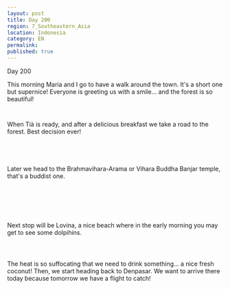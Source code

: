 ```yaml
---
layout: post
title: Day 200
region: 7_Southeastern_Asia
location: Indonesia
category: EN
permalink:
published: true
---
```


Day 200

This morning Maria and I go to have a walk around the town. It's a short one but supernice! Everyone is greeting us with a smile... and the forest is so beautiful!

<p><a
href="https://lh3.googleusercontent.com/UPOMcy706bdrgOH1IQjFoagnLi00edqvWgFzAOuh-W6KoTZdc3QJrRVaBZZgce_f7_mFWdz7KyY69Q6-NY2Kc04v0juxxDgPB1XvpT_6umea0IMehi_AMFHjARNKieu-U_6lNvsRQfSiAIHOWJ3ly39N0q3AKp7hu5V86ImngbWegTIwnmv9fTl7Uj2uthsle9PNQ2lt6Fa1A6PIll5V9BPHpdBXXmF-5T5sbH0eV_Wsf0vvkGD9AcOQqYuQEduCmCTKKQC1O1h8jZaMZrB1NDMz8aebq8LA9zgraDzGk3hAMIheemzbvt9Ypg8w-l4Fnud-Joen_gpbv1e15DuLe3-CcDA83ZOmDpwuJu3ASP4z2aDneqNUoWkFOG5XY8mJZ7OMPewwCEZ-CY0rcrMFpLUSZJQwVxPJtmv_TVQ_d7Soo3ftaQbuNH8c1cKby-fl93K0pvWnRRcwV523v86WkLUoGjT4GBpPrjayvcInGfwdf5DoQ4lh_mTQyLOiSx-37TV6a-wVZ6jL6JH97qd7WiRpU83GPhshxO0_xUovOJnURgbn-Lz5Hf_3RqcSjIxbmu8f4jajNQvKwQcwg9VA8ifDggQ81ZAj0RjA4ibwHLk3FeymRGQb5fzRCM4x1dL2dnHcvalO2koFLKtM1RuT1XF4tRmIXiJmOuiw8jCcbwknZ-9jiA2S6Tke0QLPaazwx9ecA3ngkfUXbALmTic-hK2P=w471-h627-no"><img 
src="https://lh3.googleusercontent.com/UPOMcy706bdrgOH1IQjFoagnLi00edqvWgFzAOuh-W6KoTZdc3QJrRVaBZZgce_f7_mFWdz7KyY69Q6-NY2Kc04v0juxxDgPB1XvpT_6umea0IMehi_AMFHjARNKieu-U_6lNvsRQfSiAIHOWJ3ly39N0q3AKp7hu5V86ImngbWegTIwnmv9fTl7Uj2uthsle9PNQ2lt6Fa1A6PIll5V9BPHpdBXXmF-5T5sbH0eV_Wsf0vvkGD9AcOQqYuQEduCmCTKKQC1O1h8jZaMZrB1NDMz8aebq8LA9zgraDzGk3hAMIheemzbvt9Ypg8w-l4Fnud-Joen_gpbv1e15DuLe3-CcDA83ZOmDpwuJu3ASP4z2aDneqNUoWkFOG5XY8mJZ7OMPewwCEZ-CY0rcrMFpLUSZJQwVxPJtmv_TVQ_d7Soo3ftaQbuNH8c1cKby-fl93K0pvWnRRcwV523v86WkLUoGjT4GBpPrjayvcInGfwdf5DoQ4lh_mTQyLOiSx-37TV6a-wVZ6jL6JH97qd7WiRpU83GPhshxO0_xUovOJnURgbn-Lz5Hf_3RqcSjIxbmu8f4jajNQvKwQcwg9VA8ifDggQ81ZAj0RjA4ibwHLk3FeymRGQb5fzRCM4x1dL2dnHcvalO2koFLKtM1RuT1XF4tRmIXiJmOuiw8jCcbwknZ-9jiA2S6Tke0QLPaazwx9ecA3ngkfUXbALmTic-hK2P=w471-h627-no" class="oversize" alt=""></a></p>

<p><a
href="https://lh3.googleusercontent.com/gxB0SHWMvLNo0qhmU6_ZQhn2cF9K3Uj0BsWM2Xzxg6eKT7e8smggOAZs7PiS7gAxEojd4qZNVck9vxrH1gy8DdoRbS3b5oCWL2gvwq6mvzKfKpej8Eq4nbWfyuEAQJ4SqRFj6MQhOKj9ypldugEhBfberDjvkD_wyo-_TVnfdBsl0O4fVs-VUjnVKZFleu4U_ZhSCo8zcX4HcTgbRcnz3wT0R9gs3-qGgKoOqOhHgSxWfOE4MUSgo2uPgFfiz0Yv77n7OjCxp4p1uSMG2OIhaqhs3xsoNdR1XyyFpj4sUcSt2jgOrvfEUKsOIbMTl7KjNEk-Zt6-MbnvxMtZzRAQjYiOx1tMcLnlfpTz1sBGwBPXQ2nRdcxC8n8YPR1rPKUckTVet9HpNFi7it8O9bBXsYKVq9_HLG608GjgS19KFm-DYwrcKaBm1-PQC5cr0HFrYVMav1JQcBSyUdrq_oCb5KIsYVL0jSbLzHxZAxRaYRKIvP_ytTO-XFJoL7-ZU5xA-uc2Qb25Ii9iWVu7CnVyWEfjC_oDVE05Jj-lCl-G_9iIOAUXEjKB6vriUDZMHevWqASTvsdoNCS489pD8qfLLiAeWxE7SlhY2dmXy96E3ttID5QnrMjbbs9p0tCRPev1BF-exEpPAhKta1lIYmA_mqERZZ_H8HEzYBWY5OTeuMoItx279oZ57MMDNgi9dq6vF5pkpLDQPA5_RATqAfMco1kfLQ=w836-h627-no"><img 
src="https://lh3.googleusercontent.com/gxB0SHWMvLNo0qhmU6_ZQhn2cF9K3Uj0BsWM2Xzxg6eKT7e8smggOAZs7PiS7gAxEojd4qZNVck9vxrH1gy8DdoRbS3b5oCWL2gvwq6mvzKfKpej8Eq4nbWfyuEAQJ4SqRFj6MQhOKj9ypldugEhBfberDjvkD_wyo-_TVnfdBsl0O4fVs-VUjnVKZFleu4U_ZhSCo8zcX4HcTgbRcnz3wT0R9gs3-qGgKoOqOhHgSxWfOE4MUSgo2uPgFfiz0Yv77n7OjCxp4p1uSMG2OIhaqhs3xsoNdR1XyyFpj4sUcSt2jgOrvfEUKsOIbMTl7KjNEk-Zt6-MbnvxMtZzRAQjYiOx1tMcLnlfpTz1sBGwBPXQ2nRdcxC8n8YPR1rPKUckTVet9HpNFi7it8O9bBXsYKVq9_HLG608GjgS19KFm-DYwrcKaBm1-PQC5cr0HFrYVMav1JQcBSyUdrq_oCb5KIsYVL0jSbLzHxZAxRaYRKIvP_ytTO-XFJoL7-ZU5xA-uc2Qb25Ii9iWVu7CnVyWEfjC_oDVE05Jj-lCl-G_9iIOAUXEjKB6vriUDZMHevWqASTvsdoNCS489pD8qfLLiAeWxE7SlhY2dmXy96E3ttID5QnrMjbbs9p0tCRPev1BF-exEpPAhKta1lIYmA_mqERZZ_H8HEzYBWY5OTeuMoItx279oZ57MMDNgi9dq6vF5pkpLDQPA5_RATqAfMco1kfLQ=w836-h627-no" class="oversize" alt=""></a></p>

When Tià is ready, and after a delicious breakfast we take a road to the forest. Best decision ever!

<p><a
href="https://lh3.googleusercontent.com/tSMTPYdDtursJtHu4pQwdnqk-cB_gK8AbZMTBQq4W418JKXJjX2hiogqntT04hFAijv7D_hen0x3TWnwdz-IzV8iY8wSJzGSossWIwUByu5OtQYk9vsOZP6hvCoz7xt5rnOiOqbDAI1u2g8HT6zN13bAJoO1ux_5GxDMtImFvY4jrYkaP4ibhfpx7o1_MKmIsuWw3KU1OPCdYwqpg1Amx1b8QDKbNfA1-itD4c_gC1eEFzOxUe7eY8QdCgA564QFu4__AUoSPhx9cc3KAM5Oo82tiPj-51eB8mCJYIagrWMlph3GVP7JWEkqCf60A9PcXwrthJpKOuhMn6i5V92e7Uxsvpl1im6R0rJ4cpo9I7eJhCgVDyBDkNlLq4whWh4dXnnpAI91Kkg59Yu6bOLfF-1rvvy3qlM4hTGZ2FjKyO_NJImZ-FhqOOTTbnrEYWt0I2CxTEcdGMkF0GJbVNAjF9vf1cUu0Hei1kyjgtzTXPTKD4QgLa1FCDTWXPVJbM-dQq5ba7TKL1aD8mWvYraFi98f01MoOR3JIGRFFDId54cnOoZOlsYva59GCjhg5IqhydIYGmMLkOmfjjX-QLbfPkCYmPHHSYqkjkgW3kDJH1Y33s9aiYO5xnqaPrg0AjWiU-wOKE9uRKCalE0ch4EiuI9jIPE3VwMCz1fKRSaJE_Z_rYc8npzW9TbpyH48ZAkfwNSYK-_0s9-Sk8U_yjn7tFnvBQ=w836-h627-no"><img 
src="https://lh3.googleusercontent.com/tSMTPYdDtursJtHu4pQwdnqk-cB_gK8AbZMTBQq4W418JKXJjX2hiogqntT04hFAijv7D_hen0x3TWnwdz-IzV8iY8wSJzGSossWIwUByu5OtQYk9vsOZP6hvCoz7xt5rnOiOqbDAI1u2g8HT6zN13bAJoO1ux_5GxDMtImFvY4jrYkaP4ibhfpx7o1_MKmIsuWw3KU1OPCdYwqpg1Amx1b8QDKbNfA1-itD4c_gC1eEFzOxUe7eY8QdCgA564QFu4__AUoSPhx9cc3KAM5Oo82tiPj-51eB8mCJYIagrWMlph3GVP7JWEkqCf60A9PcXwrthJpKOuhMn6i5V92e7Uxsvpl1im6R0rJ4cpo9I7eJhCgVDyBDkNlLq4whWh4dXnnpAI91Kkg59Yu6bOLfF-1rvvy3qlM4hTGZ2FjKyO_NJImZ-FhqOOTTbnrEYWt0I2CxTEcdGMkF0GJbVNAjF9vf1cUu0Hei1kyjgtzTXPTKD4QgLa1FCDTWXPVJbM-dQq5ba7TKL1aD8mWvYraFi98f01MoOR3JIGRFFDId54cnOoZOlsYva59GCjhg5IqhydIYGmMLkOmfjjX-QLbfPkCYmPHHSYqkjkgW3kDJH1Y33s9aiYO5xnqaPrg0AjWiU-wOKE9uRKCalE0ch4EiuI9jIPE3VwMCz1fKRSaJE_Z_rYc8npzW9TbpyH48ZAkfwNSYK-_0s9-Sk8U_yjn7tFnvBQ=w836-h627-no" class="oversize" alt=""></a></p>

<p><a
href="https://lh3.googleusercontent.com/OHc4Lc5oE_-xNSUYvr9AsssgCZWHj62w0jLTJirWXba0yVdJ-hiw6m9ehgZIRG59K8R5K7gdoP5VZUrr76QxsTxgbw3uxElEUrZPSzLVXbKLXS1-9zcbKJaQ5cvEujkVm8J4yegythlMX2n-2D0IMYANYJrkbBuXN3q4yYtb-WcpbUT_S_ZznsmuKBnr9gXxd-g48xxZHuJ5Emb4z04oNhsBC69_stvEqWuQZBzTR0cOa7pWL6BlEfmJSpuvGqll_uKCjMW1b_zsqcZWa3i7yp7tR8_pYUeka79hU0iliAg6nWfI-wdkMlOGNOL2n0wUvslCAZhuOWRH2yUXRA3vptChnthcxH64Ozd_RfFrrdGw9rsEhzaDUnIuJBkTYk8I7ioyQO0eD1rIJX0WsnceAoyGcLTqB8w4Fi8dsf9ME-Csvu81WKBB6i_XBmtyVy1qi4J9vUDtAqkbSZB0jIzRcgHw7NGAcqU0uk58TVmQrmrOy2vTPjk-4T38vTmoTnphkae9WxJfdpq1CsYQL5-NmTdop9Bjf7iL1IvwZJKdnZy9nlxPlRpmG5GvCsrbZCeCU3qKiFkD7HI_1DJNWrEneN87GKgytXK1DV5RFeSu9HRqEiF4X4bymGOai4IB_5hX6xb1emGFWnAeKsfa0WbrIEIV6Ia9trZfUHuOvpviytQjmcxAz0Xd4wIK1uel-GkSc7erJRyn0-wR9IM7xZaNbIDdww=w836-h627-no"><img 
src="https://lh3.googleusercontent.com/OHc4Lc5oE_-xNSUYvr9AsssgCZWHj62w0jLTJirWXba0yVdJ-hiw6m9ehgZIRG59K8R5K7gdoP5VZUrr76QxsTxgbw3uxElEUrZPSzLVXbKLXS1-9zcbKJaQ5cvEujkVm8J4yegythlMX2n-2D0IMYANYJrkbBuXN3q4yYtb-WcpbUT_S_ZznsmuKBnr9gXxd-g48xxZHuJ5Emb4z04oNhsBC69_stvEqWuQZBzTR0cOa7pWL6BlEfmJSpuvGqll_uKCjMW1b_zsqcZWa3i7yp7tR8_pYUeka79hU0iliAg6nWfI-wdkMlOGNOL2n0wUvslCAZhuOWRH2yUXRA3vptChnthcxH64Ozd_RfFrrdGw9rsEhzaDUnIuJBkTYk8I7ioyQO0eD1rIJX0WsnceAoyGcLTqB8w4Fi8dsf9ME-Csvu81WKBB6i_XBmtyVy1qi4J9vUDtAqkbSZB0jIzRcgHw7NGAcqU0uk58TVmQrmrOy2vTPjk-4T38vTmoTnphkae9WxJfdpq1CsYQL5-NmTdop9Bjf7iL1IvwZJKdnZy9nlxPlRpmG5GvCsrbZCeCU3qKiFkD7HI_1DJNWrEneN87GKgytXK1DV5RFeSu9HRqEiF4X4bymGOai4IB_5hX6xb1emGFWnAeKsfa0WbrIEIV6Ia9trZfUHuOvpviytQjmcxAz0Xd4wIK1uel-GkSc7erJRyn0-wR9IM7xZaNbIDdww=w836-h627-no" class="oversize" alt=""></a></p>

<p><a
href="https://lh3.googleusercontent.com/GEw9ia_k1wysASmKlOi6rx5d0B94M_PZxSA7CKEJJ4J0r9giOxHM6uJvWPJyXpNodiXf6gfIbfAQwgOQmXsP8vqfZ9vrV-6SUeYvMmH4M2C-SF-riWaevl5uh1PlaGZZLcjhcrw5jxYEaIcZwCyyWkkQtl7Pi2EMf6CctN0upmBKiqLyfVezn6dHZhq2tgxYwt-AmKug7XeW5iJ-qQPh_j02bNn0Kz0b9MM7kXgpBznzAFmAkak_Am6fg2w8T549OqQS9GBbcSWZmhAPdynkP4XelMvTefgB-7HOtwn4AYlooebZ8juveD_aXOjTQYZvaW78hVtWM95g4IcSVBa_LeG6fQSXYCuCgCjuKtkgwAbwjojpEe7CzZ9xFx8LncAM1lBXcg5IN_TXVfNRpPaaFh26jOEHfE5WN5_orDFNqd6z8l22jX6BpkC3HuB9rnWub4l8kkT4YANXCliyGZIF0td4ATx6Z-d76e-FuSb30EmmSsX9oI5pqhTWZghf6zbDJSrD_JRePJXM3gNY6TzcGnNw8TRoaNSyqe4_zOhHocaZIZ1fpsNB5mls62S54Rm1eSnMNMJ0rYJZOMTMlkcbCIcmXrbEjmSXQPqG87YJ65v6rXUaY8Qbj18ogWN6_RrWi0Aa23Tm3sBtql-5WPyU6f2ouxLZVRIWDn9UilpXjO4hFMxT9MrHyHTwFm5TMkRKf9W3U4fqAoY8DwWHxVyH4D745A=w836-h627-no"><img 
src="https://lh3.googleusercontent.com/GEw9ia_k1wysASmKlOi6rx5d0B94M_PZxSA7CKEJJ4J0r9giOxHM6uJvWPJyXpNodiXf6gfIbfAQwgOQmXsP8vqfZ9vrV-6SUeYvMmH4M2C-SF-riWaevl5uh1PlaGZZLcjhcrw5jxYEaIcZwCyyWkkQtl7Pi2EMf6CctN0upmBKiqLyfVezn6dHZhq2tgxYwt-AmKug7XeW5iJ-qQPh_j02bNn0Kz0b9MM7kXgpBznzAFmAkak_Am6fg2w8T549OqQS9GBbcSWZmhAPdynkP4XelMvTefgB-7HOtwn4AYlooebZ8juveD_aXOjTQYZvaW78hVtWM95g4IcSVBa_LeG6fQSXYCuCgCjuKtkgwAbwjojpEe7CzZ9xFx8LncAM1lBXcg5IN_TXVfNRpPaaFh26jOEHfE5WN5_orDFNqd6z8l22jX6BpkC3HuB9rnWub4l8kkT4YANXCliyGZIF0td4ATx6Z-d76e-FuSb30EmmSsX9oI5pqhTWZghf6zbDJSrD_JRePJXM3gNY6TzcGnNw8TRoaNSyqe4_zOhHocaZIZ1fpsNB5mls62S54Rm1eSnMNMJ0rYJZOMTMlkcbCIcmXrbEjmSXQPqG87YJ65v6rXUaY8Qbj18ogWN6_RrWi0Aa23Tm3sBtql-5WPyU6f2ouxLZVRIWDn9UilpXjO4hFMxT9MrHyHTwFm5TMkRKf9W3U4fqAoY8DwWHxVyH4D745A=w836-h627-no" class="oversize" alt=""></a></p>

<p><a
href="https://lh3.googleusercontent.com/82-88Dw14WnTrl_UfK4A6DWLZNBBIc5yebes_UiQ49_knsNREO4YJMCHdMswRfVgx9d3WEsepj9d1ynEFI2ydNTOQgYfWdKm93JzgNH8W2iVRJ561Ybo7GPp61h5aZ3tRsQyfgicVsuEIDdI4aiL5EzrLct4roKGshTJ9ji9Gc3PqglqztnS4R0GBKWuxSBgEf_8UtT_nvORnrTEZgHs8hNXLR1jXikfCrzT-2Rh7JRiqOYVGhfSdh2lfBmDHCt1tYqh6JLNf1ukQJyX5y1EGfwoT3iwO8oazPGzTzgqXjeeXM6NAQeORRjknRH4gkLmHPBH5M8yp3ELM8bw8CZFS-UPGSxokq_R79pl5SyBcBkiIoS-3W8SV_zbzBbAEcxu5PsuSbmQDySKKPjk5ECHvK5Y6FIHN3pY7dIVkmo-AUa11oD9XvuDNXEhxXthtDigK0N-Jhd7ONZVDDVa_tgmLRAylcikrbzfmfZrJktfj3i7G3mdd8JEd7Yv14H8t8Vb_F7OE7rt99ciOhmd7uIzKMMVpNsPES2jyPbGoy1G9-8IiJ1LtCJ_lIYFpRHoZeWFww-bgoBPmNFaHc0eKdPsbMnh9CjF7xnzvxVKvok9xPJySPaSvfTsdMrvbC6s-OfLWs8Z3sMeqy1FVeNSZnaIqJBcyFijEiyKB9mNdaQ34pwtqQC9Eo5rbOyd1vPwxB9avwnJSG0nGcR51vj9-3QXWNUC6w=w836-h627-no"><img 
src="https://lh3.googleusercontent.com/82-88Dw14WnTrl_UfK4A6DWLZNBBIc5yebes_UiQ49_knsNREO4YJMCHdMswRfVgx9d3WEsepj9d1ynEFI2ydNTOQgYfWdKm93JzgNH8W2iVRJ561Ybo7GPp61h5aZ3tRsQyfgicVsuEIDdI4aiL5EzrLct4roKGshTJ9ji9Gc3PqglqztnS4R0GBKWuxSBgEf_8UtT_nvORnrTEZgHs8hNXLR1jXikfCrzT-2Rh7JRiqOYVGhfSdh2lfBmDHCt1tYqh6JLNf1ukQJyX5y1EGfwoT3iwO8oazPGzTzgqXjeeXM6NAQeORRjknRH4gkLmHPBH5M8yp3ELM8bw8CZFS-UPGSxokq_R79pl5SyBcBkiIoS-3W8SV_zbzBbAEcxu5PsuSbmQDySKKPjk5ECHvK5Y6FIHN3pY7dIVkmo-AUa11oD9XvuDNXEhxXthtDigK0N-Jhd7ONZVDDVa_tgmLRAylcikrbzfmfZrJktfj3i7G3mdd8JEd7Yv14H8t8Vb_F7OE7rt99ciOhmd7uIzKMMVpNsPES2jyPbGoy1G9-8IiJ1LtCJ_lIYFpRHoZeWFww-bgoBPmNFaHc0eKdPsbMnh9CjF7xnzvxVKvok9xPJySPaSvfTsdMrvbC6s-OfLWs8Z3sMeqy1FVeNSZnaIqJBcyFijEiyKB9mNdaQ34pwtqQC9Eo5rbOyd1vPwxB9avwnJSG0nGcR51vj9-3QXWNUC6w=w836-h627-no" class="oversize" alt=""></a></p>

Later we head to the Brahmavihara-Arama or Vihara Buddha Banjar temple, that's a buddist one. 

<p><a
href="https://lh3.googleusercontent.com/ND3x-Qd1HcmeRXm35reGW5g25ODxi9hfil4I4nlsmfFSP40TbIDwZF2nFbYglYpLu4p4MjFYXKDfk9PbqTvOrzzLt6-j44gqrO2MH1Ytz8s--XZiX5145VDKWZJUTmLWRMcSUZGLR4pIVG4fVDZ3U_gvxsjb5Hmwl3biNQAqnIxemUwg8acJCUfvB28g6LLjx7CljtHSppnYBNJ3NYUW1q-YIzOtWpWE_Sl75s1utn3HulpbfaKBcONJu_AR0q0XmS1Y-qD9QRh_wcXm0PPyiP8eLTUTECtetfSgyUHiYTrdBnUp33K5khLWrRZdN05WMQrFuJqGReIS36MBz7lXW2uXufjML8hq3z5Bu51mvqwAawMdmsjZQ-ei7_Rn_X0G5oL2bC0SWcWEKP172I-HQQ9djs6aOXo6UEPAG9CxqtVmfwH-LU5AMPBS9n5adjCKRooeDZAuVzdikRgriD7zHoo7Ofvo_Pk1rdcR3Ak8coRDiehYbocyYdB96ME8W1-SuxDuGO7qqjoGLYYljlAFgPKe-9CRGMwg-9YN4-KgkAO1ZrGubWOfQaoMxYtqup9N_vxDtPu6GxDz5kU2Y4M8B7YlMDF2SaiSOaT5QUbF8tod6VuOmxs2Cb35HRYNWLC-tdsZrltdq45z1t_0PEG-g2bc8LAzaFeS0e6nO2Vm8vK0plFaGzk5SBz6nVaeuR4fauT450hTKNEbmfEy4Xy-HQSiiA=w471-h627-no"><img 
src="https://lh3.googleusercontent.com/ND3x-Qd1HcmeRXm35reGW5g25ODxi9hfil4I4nlsmfFSP40TbIDwZF2nFbYglYpLu4p4MjFYXKDfk9PbqTvOrzzLt6-j44gqrO2MH1Ytz8s--XZiX5145VDKWZJUTmLWRMcSUZGLR4pIVG4fVDZ3U_gvxsjb5Hmwl3biNQAqnIxemUwg8acJCUfvB28g6LLjx7CljtHSppnYBNJ3NYUW1q-YIzOtWpWE_Sl75s1utn3HulpbfaKBcONJu_AR0q0XmS1Y-qD9QRh_wcXm0PPyiP8eLTUTECtetfSgyUHiYTrdBnUp33K5khLWrRZdN05WMQrFuJqGReIS36MBz7lXW2uXufjML8hq3z5Bu51mvqwAawMdmsjZQ-ei7_Rn_X0G5oL2bC0SWcWEKP172I-HQQ9djs6aOXo6UEPAG9CxqtVmfwH-LU5AMPBS9n5adjCKRooeDZAuVzdikRgriD7zHoo7Ofvo_Pk1rdcR3Ak8coRDiehYbocyYdB96ME8W1-SuxDuGO7qqjoGLYYljlAFgPKe-9CRGMwg-9YN4-KgkAO1ZrGubWOfQaoMxYtqup9N_vxDtPu6GxDz5kU2Y4M8B7YlMDF2SaiSOaT5QUbF8tod6VuOmxs2Cb35HRYNWLC-tdsZrltdq45z1t_0PEG-g2bc8LAzaFeS0e6nO2Vm8vK0plFaGzk5SBz6nVaeuR4fauT450hTKNEbmfEy4Xy-HQSiiA=w471-h627-no" class="oversize" alt=""></a></p>

<p><a
href="https://lh3.googleusercontent.com/9_NlcczR515BSz_r-0Lnmo7YaasF0CQinv2McmmeLaoKXUlFwWDD9TVFPIMfb9OwFDw3zR50rMSpJ9oTt7XqklySsgTzFJHrkRFaF3QHAKMx2nhawufBUAmVHFQ9nUUHVoijPeQzhqvyO7aGWvqxQGlgYpuCYVKKPmt-wE6skShCjzssNiIsXeUXy7A-xMUuNYpRifU_SvvGbekXUcczAzmwfzjGBx1CzxVr4_tagYJnRv6JAo9CL69eVX2qoLV0PsJwtoTaBEoCyJXsttwQljtFyPfVvqon3EW9ETzyflkrsT-570Eh_a2982xQh0tc-h-DTixAgvE7Jj4aT5czxIjVi2nzDm8jiIt47RqheXI5wZXhD2--dmyolVrJDoU3-Td5Ju1OCnli3fyh8QWaj7C6uCV4or1V5fbRsLc_nlwFtyTzW5mWOg7jUFNH9p6njPA6Oh50FnrMsDaf7QbiIO9YTBc1N-JGcZG3RLd7Tp543C6BzUynpuas67lJetAfr8YWhJu1rQ2Zn7MgYXu261_AItfrbAgk0kNf0LiFLW5RFqdPv7K4YT2gZP8u1mjFXdnOITfTJ61K77GgTs5p9n6l-UAUK9KIokLaVV1qkwGh0e4EcEcwTDxX69KGa6CsF-Rdrg7t0zX0n5fphJr2G-pGIvq0PMdRGQWsfXU7NtSwvHx4pG6dJBdgNSpWU7MnBDZlea-I0wlGMTjGqgm3D2VRLQ=w836-h627-no"><img 
src="https://lh3.googleusercontent.com/9_NlcczR515BSz_r-0Lnmo7YaasF0CQinv2McmmeLaoKXUlFwWDD9TVFPIMfb9OwFDw3zR50rMSpJ9oTt7XqklySsgTzFJHrkRFaF3QHAKMx2nhawufBUAmVHFQ9nUUHVoijPeQzhqvyO7aGWvqxQGlgYpuCYVKKPmt-wE6skShCjzssNiIsXeUXy7A-xMUuNYpRifU_SvvGbekXUcczAzmwfzjGBx1CzxVr4_tagYJnRv6JAo9CL69eVX2qoLV0PsJwtoTaBEoCyJXsttwQljtFyPfVvqon3EW9ETzyflkrsT-570Eh_a2982xQh0tc-h-DTixAgvE7Jj4aT5czxIjVi2nzDm8jiIt47RqheXI5wZXhD2--dmyolVrJDoU3-Td5Ju1OCnli3fyh8QWaj7C6uCV4or1V5fbRsLc_nlwFtyTzW5mWOg7jUFNH9p6njPA6Oh50FnrMsDaf7QbiIO9YTBc1N-JGcZG3RLd7Tp543C6BzUynpuas67lJetAfr8YWhJu1rQ2Zn7MgYXu261_AItfrbAgk0kNf0LiFLW5RFqdPv7K4YT2gZP8u1mjFXdnOITfTJ61K77GgTs5p9n6l-UAUK9KIokLaVV1qkwGh0e4EcEcwTDxX69KGa6CsF-Rdrg7t0zX0n5fphJr2G-pGIvq0PMdRGQWsfXU7NtSwvHx4pG6dJBdgNSpWU7MnBDZlea-I0wlGMTjGqgm3D2VRLQ=w836-h627-no" class="oversize" alt=""></a></p>

<p><a
href="https://lh3.googleusercontent.com/9-dXjQ3Xdn2GauXF5d4A3_lz9AxA-wUNoz-tcquyAx6qAQ-RLqWfpf8rDhPHWpoOXF1l2fIWbCixBNFxouCEEfHTIX5uBr6fmrMH3w9ZxCP3k7WeVi3y-pQi5Rwcc9Ne9xynqdnkkVTQ2GUeLpVUfyaXcMzNkpmp98WLSGKSca3YyGuwzR4W6eUiLw5OUev7YJXEtdiNMLKok6iW9z-L7V03KDt9u_Sg8iwC9nlPyjuyP59fGLTchzz4OpeiUTxsfXj2gN3FFUW7lHMQnZTmbengBTFZCRmr3t0aF_ChYIm0W_kDp4IS2eXB9yzfNRw4p1_PtdyxaVtP4ocHzrv2Wcc27c8cuXs000hwRyVjgtuxeobS0oLXf3WB9hpizkxtd59X_KXbz83o8lH2pgjp1DLwYcPp5H_PqYcJVejh5As4dIZ7ON7fH9OkvJNMN_IvQIDNGK-xzwtWzadxY_lvCaIMCmaA0ij8tVtAE7nymtr2_AiLzIgdFl9tEmL1nqf6bA8GlTBaQsQyMA6DlAqON0htKpZWWxErR1bzwOoer_MsSxfxLpDG4XfyxXaXJoUbfrormmqccuuDDVlqCAeZTKY-EZLnmCkq6b6z8HhaRDz6gJ_NkuLVuKzO9OezZ1wQIxhb-jUutIOBOr1jSYYCzgj7cj_Mazp9r2LP3K8lvLUdVkMRUX9AWg4x0IQZoRCDSVDzTw0Bncv12aDJkFJQ8pnwWA=w669-h502-no"><img 
src="https://lh3.googleusercontent.com/9-dXjQ3Xdn2GauXF5d4A3_lz9AxA-wUNoz-tcquyAx6qAQ-RLqWfpf8rDhPHWpoOXF1l2fIWbCixBNFxouCEEfHTIX5uBr6fmrMH3w9ZxCP3k7WeVi3y-pQi5Rwcc9Ne9xynqdnkkVTQ2GUeLpVUfyaXcMzNkpmp98WLSGKSca3YyGuwzR4W6eUiLw5OUev7YJXEtdiNMLKok6iW9z-L7V03KDt9u_Sg8iwC9nlPyjuyP59fGLTchzz4OpeiUTxsfXj2gN3FFUW7lHMQnZTmbengBTFZCRmr3t0aF_ChYIm0W_kDp4IS2eXB9yzfNRw4p1_PtdyxaVtP4ocHzrv2Wcc27c8cuXs000hwRyVjgtuxeobS0oLXf3WB9hpizkxtd59X_KXbz83o8lH2pgjp1DLwYcPp5H_PqYcJVejh5As4dIZ7ON7fH9OkvJNMN_IvQIDNGK-xzwtWzadxY_lvCaIMCmaA0ij8tVtAE7nymtr2_AiLzIgdFl9tEmL1nqf6bA8GlTBaQsQyMA6DlAqON0htKpZWWxErR1bzwOoer_MsSxfxLpDG4XfyxXaXJoUbfrormmqccuuDDVlqCAeZTKY-EZLnmCkq6b6z8HhaRDz6gJ_NkuLVuKzO9OezZ1wQIxhb-jUutIOBOr1jSYYCzgj7cj_Mazp9r2LP3K8lvLUdVkMRUX9AWg4x0IQZoRCDSVDzTw0Bncv12aDJkFJQ8pnwWA=w669-h502-no" class="oversize" alt=""></a></p>

<p><a
href="https://lh3.googleusercontent.com/4GdaAmLOuAOMXod6CJHF8MpbMvb7kWHd5DqlJpZJB1GoimjLzTzK44KSrg2zl_aKuNS1HmH7iJZaczIYnRQdFmtMJO4Ygxrf4ByvInRhXqSbsNHvy6j0W_386d-jBwH6Tq4oXxK6_-9kOspfCXDP4liTpKmwNJAzJWGhp1SRGT6gzMbx1giHFRlbSjr4lrext9_RyU5YWEnTLtR5CzJrRqeNS-fZ0FAN9Lis1_cKoqarYxd-yjBQ0JdQzY6qPU7sx26jJZmnjk4pj3ExjMXHAkiAflvqK6E9Pjyhx9FcDAFni6VWLCqRF5aI27LexrRMbPpf4bK2tFbFn39tW8m505AHWCHEr5Yh8-G_KDhdrjgnpAPyzEDzowgITepfC93Sl3suzhf8YfWReytnWZL46ieWsOBip7YGoF_U2l2_DwPa7pbF7Z8hsB8O3Z8yQPvHZtVzAsUQSYl-50-JqFspVzK-qgytdH0vJmvXScsDJzMOl4NAam66DyHgRktOW89f6R-pTodTDkMqhRdiVBbCkBfLXILdgKV2cr8i6nl4gtPLrudnlIgp7p-1A0iRLGkME4aj8Q82ujxIFS0jOlgBpRLezTm_CGMHV6H6Ecph7WIKoCxyJBOwROJhvHALt4WPRhRBPTrmdFjuBkz5yF05FmImWjUSe9lIpaxwEuByA6wM6atK0HNjRF_3qZnEiufz0C2C0rjPPfhmMiE0_LeKOo5gxA=w836-h627-no"><img 
src="https://lh3.googleusercontent.com/4GdaAmLOuAOMXod6CJHF8MpbMvb7kWHd5DqlJpZJB1GoimjLzTzK44KSrg2zl_aKuNS1HmH7iJZaczIYnRQdFmtMJO4Ygxrf4ByvInRhXqSbsNHvy6j0W_386d-jBwH6Tq4oXxK6_-9kOspfCXDP4liTpKmwNJAzJWGhp1SRGT6gzMbx1giHFRlbSjr4lrext9_RyU5YWEnTLtR5CzJrRqeNS-fZ0FAN9Lis1_cKoqarYxd-yjBQ0JdQzY6qPU7sx26jJZmnjk4pj3ExjMXHAkiAflvqK6E9Pjyhx9FcDAFni6VWLCqRF5aI27LexrRMbPpf4bK2tFbFn39tW8m505AHWCHEr5Yh8-G_KDhdrjgnpAPyzEDzowgITepfC93Sl3suzhf8YfWReytnWZL46ieWsOBip7YGoF_U2l2_DwPa7pbF7Z8hsB8O3Z8yQPvHZtVzAsUQSYl-50-JqFspVzK-qgytdH0vJmvXScsDJzMOl4NAam66DyHgRktOW89f6R-pTodTDkMqhRdiVBbCkBfLXILdgKV2cr8i6nl4gtPLrudnlIgp7p-1A0iRLGkME4aj8Q82ujxIFS0jOlgBpRLezTm_CGMHV6H6Ecph7WIKoCxyJBOwROJhvHALt4WPRhRBPTrmdFjuBkz5yF05FmImWjUSe9lIpaxwEuByA6wM6atK0HNjRF_3qZnEiufz0C2C0rjPPfhmMiE0_LeKOo5gxA=w836-h627-no" class="oversize" alt=""></a></p>

<p><a
href="https://lh3.googleusercontent.com/cVd-tGk8llJI2nyzWmxa46hocyl27i3U9HEc53vJfCEZlynUGc99TcCdFXSxlYSTwu2z-DYELOFk6d3jS9tYLaGBOxuWDt0OCVz8_BVcajBatXbaa3xWXdZ6fs90hWDmbgdOtIGgt1KdcSeckFN7oMXV6DMQBSIdKDcQqr5daWGuJyCQoYAvMeRTvU1jldj6OWM3TCu1O_JHIgObWZdovpo7oVnGdF4zSjVZA5kSN3zKcmKqtaElC4Q5OfLXhDY7W_jaAoj_-SaVNJ8qWB5YWmkwQ7InkUgNTisJPnoxaQHgbJML2l2NdPU2UpRRlNANn_zi8X6hAUCB_EOKimTIL0ibTiylu9GPkkwc35TrAa_YwH4yBISbIxd0QcMWg4cgK-KZZSq-gB4pqnP3esORG0qG3tMkaU6ir2OU-vStAoUZOIKEKgxG12gXkGScu2e9dpMZs0RarArmkhRFNnKdl_6louly8_jVhshc0f8OdHzBiecrFQdHye20KqpJb-Q1qmlDepR8jRDDioku4tzM6ktod7fXB8mN8R5uRtnEjTL4eEHuyPFmRAHvHSJU09YNWRJozCeaOJTe3f9nNtczqkOtjCQ7T9owoWY7nvNhZbhBBoN5Gh7CAmh3WY9WtOpjKLscy1VsmpgqhRD_uYLlXLLPD9jMD086TvPKnaamWNuk505GRr6jyUWHueGyU5EfW1zzoqjO8qsvKqaBPJ9AcqCFjQ=w669-h502-no"><img 
src="https://lh3.googleusercontent.com/cVd-tGk8llJI2nyzWmxa46hocyl27i3U9HEc53vJfCEZlynUGc99TcCdFXSxlYSTwu2z-DYELOFk6d3jS9tYLaGBOxuWDt0OCVz8_BVcajBatXbaa3xWXdZ6fs90hWDmbgdOtIGgt1KdcSeckFN7oMXV6DMQBSIdKDcQqr5daWGuJyCQoYAvMeRTvU1jldj6OWM3TCu1O_JHIgObWZdovpo7oVnGdF4zSjVZA5kSN3zKcmKqtaElC4Q5OfLXhDY7W_jaAoj_-SaVNJ8qWB5YWmkwQ7InkUgNTisJPnoxaQHgbJML2l2NdPU2UpRRlNANn_zi8X6hAUCB_EOKimTIL0ibTiylu9GPkkwc35TrAa_YwH4yBISbIxd0QcMWg4cgK-KZZSq-gB4pqnP3esORG0qG3tMkaU6ir2OU-vStAoUZOIKEKgxG12gXkGScu2e9dpMZs0RarArmkhRFNnKdl_6louly8_jVhshc0f8OdHzBiecrFQdHye20KqpJb-Q1qmlDepR8jRDDioku4tzM6ktod7fXB8mN8R5uRtnEjTL4eEHuyPFmRAHvHSJU09YNWRJozCeaOJTe3f9nNtczqkOtjCQ7T9owoWY7nvNhZbhBBoN5Gh7CAmh3WY9WtOpjKLscy1VsmpgqhRD_uYLlXLLPD9jMD086TvPKnaamWNuk505GRr6jyUWHueGyU5EfW1zzoqjO8qsvKqaBPJ9AcqCFjQ=w669-h502-no" class="oversize" alt=""></a></p>

<p><a
href="https://lh3.googleusercontent.com/SPqa1GsfsmQStrFkWSOjSO0Ez3X3UgUqFYZEUGE_VKJxQzp4lJPmX2dew1cFrYWq320i_4AdsucMdzjdP4U7nvbCKW8wstCeBSA_qsAkn8OEvFOpHTLDz6fspjBY9rMlccYp2PLVEj9PjyWtL29xM9dZ0vc_H6Xzt66DA_-8q5Iw1osYbtU3cKLAKNeoWoxn5xHMOaxUH2HLTzoK5WTNViOYN5FvvvpcOALoGoCi4HomH-pvVj6qJnwB6SrSiA0LbraxhPQV5BjEmEmeAQLvb5GEPd3hAqdunHkudvkhMRi2ensTx6s1NWNe1kUXQ_82InSl6pixRMYZUK0a9XyT34jm0kuv7oXf44a392LFCBe9dCUMtamhG0anxmCUBVOnGksYXCcOO_bj5lM8gHpbOQusY_LJYDYGsSdNMXN2AXUoBtpdmoiVhezuhkZKP3MQzZrG5BXV0WoMnz3SOuCEus_ijNIy6_GwsW9HX1-zjOMOgjr27XIfDI7dYt_Rm71X830ZdHgBNtNq7o9ic6E_cdOeq7b8kGtiCYWvtFYeI2tZv-5bmoizAkj4m2vTZmsLXGQ8951c8al5_WaZYtjdvr9BbFfLZmtUwkaZvNRtovKQDX3RMb_rKzP76xf6sUR6hwg0xp3UQPxgYNkhQVBEU69IaB3E0KB8eJe5HYQ8GcZy_GoPvf8uGgxzf3kUe6AMHNriTvEFkI69TU24Ao8ufL8Y1A=w471-h627-no"><img 
src="https://lh3.googleusercontent.com/SPqa1GsfsmQStrFkWSOjSO0Ez3X3UgUqFYZEUGE_VKJxQzp4lJPmX2dew1cFrYWq320i_4AdsucMdzjdP4U7nvbCKW8wstCeBSA_qsAkn8OEvFOpHTLDz6fspjBY9rMlccYp2PLVEj9PjyWtL29xM9dZ0vc_H6Xzt66DA_-8q5Iw1osYbtU3cKLAKNeoWoxn5xHMOaxUH2HLTzoK5WTNViOYN5FvvvpcOALoGoCi4HomH-pvVj6qJnwB6SrSiA0LbraxhPQV5BjEmEmeAQLvb5GEPd3hAqdunHkudvkhMRi2ensTx6s1NWNe1kUXQ_82InSl6pixRMYZUK0a9XyT34jm0kuv7oXf44a392LFCBe9dCUMtamhG0anxmCUBVOnGksYXCcOO_bj5lM8gHpbOQusY_LJYDYGsSdNMXN2AXUoBtpdmoiVhezuhkZKP3MQzZrG5BXV0WoMnz3SOuCEus_ijNIy6_GwsW9HX1-zjOMOgjr27XIfDI7dYt_Rm71X830ZdHgBNtNq7o9ic6E_cdOeq7b8kGtiCYWvtFYeI2tZv-5bmoizAkj4m2vTZmsLXGQ8951c8al5_WaZYtjdvr9BbFfLZmtUwkaZvNRtovKQDX3RMb_rKzP76xf6sUR6hwg0xp3UQPxgYNkhQVBEU69IaB3E0KB8eJe5HYQ8GcZy_GoPvf8uGgxzf3kUe6AMHNriTvEFkI69TU24Ao8ufL8Y1A=w471-h627-no" class="oversize" alt=""></a></p>

Next stop will be Lovina, a nice beach where in the early morning you may get to see some dolpihins.

<p><a
href="https://lh3.googleusercontent.com/3SL0CO8iaS9IILXcA4pZcRtpyOlyuAZ-rDshaV9mwIfSo07tEaXJs2izqP9WJRbEnnF1maJE9mw5WXXGkBuCH7ubLVWzjmitW1PQWFpzfAYvwuJY-pO3aRBIW1f-U9sC2pekHIoqFWXxLP-4MCSj5dW4VLrbSGafoxEmyagWidx2MXYP5J9tDZD3CTii8ZKk_yvFput6Vyw2yxyZ4CZF778wkgGc1thyzUMDqCKu_h4LWULf1S5uUJvWZTrrhlAllQZyTbm66beykoUt6w7UVokffkbxDP4b29cxIXARncMpe75enXoZlzR-5b_qdvuto0ClufcgtjG3P6jHyu6u2SOARjoXHCkCn3BS93Am9wdVMPch_tjqd9RO6jbJAUv93w2YzP5W4dIgtqwApz9uGcZT-sH6RQusCgtepRagFb1zQ_WP3ZshnoHTZgE4B7OZR9gCxdmsrCm41UlJBdGZ8JVYt0bU5E2bUpvRfysBgr_s5EFY6oVYLCF5AT2PatT2p8LbtXtJ0EyGQR3flW6t5zWJIFmMD9SwbWxtEzlsTjBP2WY4GSx9x8XDl9nBv2EwKYUFG7rarIHVwO5bd_NWyj-30149lCCP4cGtJM-bEFob9vAhOycOXZKbjh7z8xU4AaFu_4IFnpN4O5mJkJKSj7ImFKCKjuKZHAIlMPmQrkSXsenegKEO8MPf8uHVcTafk84DQI3M_u8HdKpoQDl3lcnDgw=w836-h627-no"><img 
src="https://lh3.googleusercontent.com/3SL0CO8iaS9IILXcA4pZcRtpyOlyuAZ-rDshaV9mwIfSo07tEaXJs2izqP9WJRbEnnF1maJE9mw5WXXGkBuCH7ubLVWzjmitW1PQWFpzfAYvwuJY-pO3aRBIW1f-U9sC2pekHIoqFWXxLP-4MCSj5dW4VLrbSGafoxEmyagWidx2MXYP5J9tDZD3CTii8ZKk_yvFput6Vyw2yxyZ4CZF778wkgGc1thyzUMDqCKu_h4LWULf1S5uUJvWZTrrhlAllQZyTbm66beykoUt6w7UVokffkbxDP4b29cxIXARncMpe75enXoZlzR-5b_qdvuto0ClufcgtjG3P6jHyu6u2SOARjoXHCkCn3BS93Am9wdVMPch_tjqd9RO6jbJAUv93w2YzP5W4dIgtqwApz9uGcZT-sH6RQusCgtepRagFb1zQ_WP3ZshnoHTZgE4B7OZR9gCxdmsrCm41UlJBdGZ8JVYt0bU5E2bUpvRfysBgr_s5EFY6oVYLCF5AT2PatT2p8LbtXtJ0EyGQR3flW6t5zWJIFmMD9SwbWxtEzlsTjBP2WY4GSx9x8XDl9nBv2EwKYUFG7rarIHVwO5bd_NWyj-30149lCCP4cGtJM-bEFob9vAhOycOXZKbjh7z8xU4AaFu_4IFnpN4O5mJkJKSj7ImFKCKjuKZHAIlMPmQrkSXsenegKEO8MPf8uHVcTafk84DQI3M_u8HdKpoQDl3lcnDgw=w836-h627-no" class="oversize" alt=""></a></p>

<p><a
href="https://lh3.googleusercontent.com/yyf8oZ01S0Cs4Vqg-D4Htb7wyDAmrqQya9F7J3c9hvGVYfSi-hgJwUTr3uhnM9ybc0w8CPzfn_J0aDAKJAiTTtl0eDzrdZdwxrfcafYQD2oHTx5601ZrzzGVYY_d3uT_GlEYOGCd5s4P-ngePUcAxy9vCgG5fxFfmRnitOpJbJyLtTv-caB-bprAtyzzUPy2b3vdl0FMWjGrTHUVgOKrmtyGF4luxlvn3l_ebj-Omb4x-144qRrY4q8XVU0v5Doe0mBBTY4mGvglPQfuLcOhM24ErpedlUwkKT2epPJJNnbRaumohrZ9YP6L-K93t3nMFvYx-iTFq2FhHaN9jWPuUJ5Pj-96nrxG3bDzQbcsDL34SnsLwB76ZaQhMXX823PKk4LZ5vDJIZfCuOODBDLbOgSAVVDoVMLKEfbX7WDnsJBnbduJ_iD2r00iXpGNqRSsvkqxlDOLtk6IQTv1rlq73_jhTgMe0q1Q3_W34Spi_KJyvqKqLHQ_tI-3gN7R5rV5-2jkahCTFIEkYrGkIKMTasUKraoVsKOqYE-5D0nq15rTwRkKcT3BLhwSaw-VkoWTiuCcCeP_j49Buuj35gHDEVkRI1GIYegvgGLeuu29DcNsCOkeH7aH6pWOf0MOeQiiYSLyOFnuXT-8LrA1hl0ByPEMyPBMWtcgYvUdMC7lYMVeFAyZtaOMgx94XPB0rnJipcwYNzPjMSEfnGTq5Ne-5gZ0-g=w837-h627-no"><img 
src="https://lh3.googleusercontent.com/yyf8oZ01S0Cs4Vqg-D4Htb7wyDAmrqQya9F7J3c9hvGVYfSi-hgJwUTr3uhnM9ybc0w8CPzfn_J0aDAKJAiTTtl0eDzrdZdwxrfcafYQD2oHTx5601ZrzzGVYY_d3uT_GlEYOGCd5s4P-ngePUcAxy9vCgG5fxFfmRnitOpJbJyLtTv-caB-bprAtyzzUPy2b3vdl0FMWjGrTHUVgOKrmtyGF4luxlvn3l_ebj-Omb4x-144qRrY4q8XVU0v5Doe0mBBTY4mGvglPQfuLcOhM24ErpedlUwkKT2epPJJNnbRaumohrZ9YP6L-K93t3nMFvYx-iTFq2FhHaN9jWPuUJ5Pj-96nrxG3bDzQbcsDL34SnsLwB76ZaQhMXX823PKk4LZ5vDJIZfCuOODBDLbOgSAVVDoVMLKEfbX7WDnsJBnbduJ_iD2r00iXpGNqRSsvkqxlDOLtk6IQTv1rlq73_jhTgMe0q1Q3_W34Spi_KJyvqKqLHQ_tI-3gN7R5rV5-2jkahCTFIEkYrGkIKMTasUKraoVsKOqYE-5D0nq15rTwRkKcT3BLhwSaw-VkoWTiuCcCeP_j49Buuj35gHDEVkRI1GIYegvgGLeuu29DcNsCOkeH7aH6pWOf0MOeQiiYSLyOFnuXT-8LrA1hl0ByPEMyPBMWtcgYvUdMC7lYMVeFAyZtaOMgx94XPB0rnJipcwYNzPjMSEfnGTq5Ne-5gZ0-g=w837-h627-no" class="oversize" alt=""></a></p>

<p><a
href="https://lh3.googleusercontent.com/NFKWbUbeV3bra45kKB1uRDmm64JFrvTmhGMOUuWaX1QgdmHaswk0TokyNFJ-ZQGw-V4HKPGdIKUJf07mzp_kxSXCJIAKjIMquLVWsM9Vx6o_Ha2reImRqaH75c1k4J6iVycfEi9wdrKVfdg0r_ejCq6V29EhbNP_NcHUiIDyd1QR1cnCnQ0uaoJRaHt94IVL66iJgnvNVJVSbli1UmDYnDOL4WI_CCI-hw3IiwgDl3lq5djirRUo4CgvsSezAafg3HLgpN_H1-EU5RmeZ0WW5u_Z46X_z1JUjJ04Yheof_1mwIqjLJKNt-JmIODkLewGw4zpEs2a2E4hiRRrCosLkulusWuVH4J243VGLhpGFOGKynv791QAdPI0X0PYiaOXUnY9DeseMRWNY8-cCwHRYt_9ifrxpDgbuOhncpk1iqZ6HlNWl0yg9OuW-J-yAo6ZkZ7cDKKhPQkf_xsFwawc3LmJ_zxyewJ12NxVB5WlGFF-YI_0pP32q9ztSoB526TS7hrBg9EdWBo9IfAfVzXirqYRARJJLudV8vuT-JpZ_NCJzop4BWct3ygd7SbnCUoJ75tEZ9JNf1cCGjQw9xL8TiKpC1VvU-KOLz1ciUbsrvs2N4ekPD_sQQLNdO3KR67SA-34LAWCxCm-bVHuPgB2blKiYocB82WplkrzPrK-0shZgoQd1QuwnY1nHnuGhoOcjL2h-iv54YsB06xOthP5Zi9ckQ=w836-h627-no"><img 
src="https://lh3.googleusercontent.com/NFKWbUbeV3bra45kKB1uRDmm64JFrvTmhGMOUuWaX1QgdmHaswk0TokyNFJ-ZQGw-V4HKPGdIKUJf07mzp_kxSXCJIAKjIMquLVWsM9Vx6o_Ha2reImRqaH75c1k4J6iVycfEi9wdrKVfdg0r_ejCq6V29EhbNP_NcHUiIDyd1QR1cnCnQ0uaoJRaHt94IVL66iJgnvNVJVSbli1UmDYnDOL4WI_CCI-hw3IiwgDl3lq5djirRUo4CgvsSezAafg3HLgpN_H1-EU5RmeZ0WW5u_Z46X_z1JUjJ04Yheof_1mwIqjLJKNt-JmIODkLewGw4zpEs2a2E4hiRRrCosLkulusWuVH4J243VGLhpGFOGKynv791QAdPI0X0PYiaOXUnY9DeseMRWNY8-cCwHRYt_9ifrxpDgbuOhncpk1iqZ6HlNWl0yg9OuW-J-yAo6ZkZ7cDKKhPQkf_xsFwawc3LmJ_zxyewJ12NxVB5WlGFF-YI_0pP32q9ztSoB526TS7hrBg9EdWBo9IfAfVzXirqYRARJJLudV8vuT-JpZ_NCJzop4BWct3ygd7SbnCUoJ75tEZ9JNf1cCGjQw9xL8TiKpC1VvU-KOLz1ciUbsrvs2N4ekPD_sQQLNdO3KR67SA-34LAWCxCm-bVHuPgB2blKiYocB82WplkrzPrK-0shZgoQd1QuwnY1nHnuGhoOcjL2h-iv54YsB06xOthP5Zi9ckQ=w836-h627-no" class="oversize" alt=""></a></p>

The heat is so suffocating that we need to drink something... a nice fresh coconut! Then, we start heading back to Denpasar. We want to arrive there today because tomorrow we have a flight to catch!

<p><a
href="https://lh3.googleusercontent.com/L4p4Ts3DpDfHtXnXuF5tDUauYojOyGyniD8nI315sqFLPPg5icE6vVq_zysBaSBN5YPDjnbCE_wRcjENv9Xg0m-Wiui4FOqsYw7raIFhlN40-M4RtoJ_Pmv-z67mXO9Cprwuf6NoMD8lUOG2WDVMIhJawkfNT3Al69-1sz1LS7WMT9bZ_RXqF6R-DT-k-Q4WcOj4Us3yuJranjiFCO7dQqd8Mb7xy4VafpftdxroY_bBirXZm6fl7-YM6NU4BNm6lmZpDo_bqSN47gtANqddUNQ3ldr7-mzp6t6BmkbSska5KYofDskhxSHHeq3MwPinRABW1NtpYaZeYNIv9AZV9OsEtziI04hdjBOmhnfJkXv6X3gvjh0SvytaZLmxBULdvcsCaOPZQGV1UBrlu4rMao98x3KpciTCnR95DcPwOMVDRmc3v6gaUBR8rXT3VdRPlsgNK-jGufhxMHYbJYcNXpbN0gqwLvOJnuAnIEnCg9HsYaFjZgUtZ9M3t5on6rhAiXL3Hyz6Pppxd6CNZA6d8YOY77PczIJ4U-a2hCdhlTEip00eQmLeUSx9ucYXYG7UfWeNWsrNtqjWULy5TZLO4wjpRW9Zms5bYDVed_0j5cgSZtOP_-YyZ0Tskt-Imek77Va1L_N4PPsc9Fsmgi0yjRLGPqWEWXmhHAfGqNEOMuQ792SwSSoKR0CZbTMAuhpA4wsYk6GTsHPNknMxnVARiB2xCg=w836-h627-no"><img 
src="https://lh3.googleusercontent.com/L4p4Ts3DpDfHtXnXuF5tDUauYojOyGyniD8nI315sqFLPPg5icE6vVq_zysBaSBN5YPDjnbCE_wRcjENv9Xg0m-Wiui4FOqsYw7raIFhlN40-M4RtoJ_Pmv-z67mXO9Cprwuf6NoMD8lUOG2WDVMIhJawkfNT3Al69-1sz1LS7WMT9bZ_RXqF6R-DT-k-Q4WcOj4Us3yuJranjiFCO7dQqd8Mb7xy4VafpftdxroY_bBirXZm6fl7-YM6NU4BNm6lmZpDo_bqSN47gtANqddUNQ3ldr7-mzp6t6BmkbSska5KYofDskhxSHHeq3MwPinRABW1NtpYaZeYNIv9AZV9OsEtziI04hdjBOmhnfJkXv6X3gvjh0SvytaZLmxBULdvcsCaOPZQGV1UBrlu4rMao98x3KpciTCnR95DcPwOMVDRmc3v6gaUBR8rXT3VdRPlsgNK-jGufhxMHYbJYcNXpbN0gqwLvOJnuAnIEnCg9HsYaFjZgUtZ9M3t5on6rhAiXL3Hyz6Pppxd6CNZA6d8YOY77PczIJ4U-a2hCdhlTEip00eQmLeUSx9ucYXYG7UfWeNWsrNtqjWULy5TZLO4wjpRW9Zms5bYDVed_0j5cgSZtOP_-YyZ0Tskt-Imek77Va1L_N4PPsc9Fsmgi0yjRLGPqWEWXmhHAfGqNEOMuQ792SwSSoKR0CZbTMAuhpA4wsYk6GTsHPNknMxnVARiB2xCg=w836-h627-no" class="oversize" alt=""></a></p>

<p><a
href="https://lh3.googleusercontent.com/zSmvFhbG3RJA1150jxGPLElWNb1HRZCz-wd5vL3eM1Y9tPwtfbQSNYfXCVnqZ-9UJ1JoUqgg6nTk7i3XXl0ucJgFr90HDjmyNNinWMJNS78MIRkS9ZMjmMXY7J2ow2xHs9SU9zB_tApJanlMDlCJSkITwY5ukNJzIMfHmYJkY4ocTbCt9Z6rAD0eQJLKLC7pK_Y-6ZOGDMpwrjCokOqWOShr_NkZXogZqlx7p-8dVTAozdjDne_6JFGCMp1o85dZB2C8DuXLgALLs6KYiTWmvYFvwXVnkXJgAlkYapsce5mbic3BnWzBxib-iKsiEIFqA5S6G5YxWkX3ffLiYU8_QVvmXVSSdcjyqAkRADGU0pzoEuhIgOSf1aK_PZXc_WnqkevNRH4rPbqAOsxLPqz450rGB49C6ys8WEc9bB5ntegiIcq0lUdqnFAwlm9uZshZ7lrevLj6gIkCsqfupEBL5pvVnsMWWUtg96StiTfnrqRrvQEjYjvhn4TcTt2aNPd1nHYojr2jilw57qBTEVWnGKR4dbNNwUnFhYqEjBjwsb_AJl4mi1ZCCM45saPaZcIG530rE6S4aiPE5v2RNZpUQKBFLPzp9oueowniBbj6c_LXx50K9Vkdox2vOInYbxQHOWNXjVt9RZ62lQ5EEjlL28Jeo_ZqYndGETZ8tWXQZidYi0Uti3cVXF9hMNtStEqGZfAT7DVZ7XBepjJq7h6AdQMVNA=w836-h627-no"><img 
src="https://lh3.googleusercontent.com/zSmvFhbG3RJA1150jxGPLElWNb1HRZCz-wd5vL3eM1Y9tPwtfbQSNYfXCVnqZ-9UJ1JoUqgg6nTk7i3XXl0ucJgFr90HDjmyNNinWMJNS78MIRkS9ZMjmMXY7J2ow2xHs9SU9zB_tApJanlMDlCJSkITwY5ukNJzIMfHmYJkY4ocTbCt9Z6rAD0eQJLKLC7pK_Y-6ZOGDMpwrjCokOqWOShr_NkZXogZqlx7p-8dVTAozdjDne_6JFGCMp1o85dZB2C8DuXLgALLs6KYiTWmvYFvwXVnkXJgAlkYapsce5mbic3BnWzBxib-iKsiEIFqA5S6G5YxWkX3ffLiYU8_QVvmXVSSdcjyqAkRADGU0pzoEuhIgOSf1aK_PZXc_WnqkevNRH4rPbqAOsxLPqz450rGB49C6ys8WEc9bB5ntegiIcq0lUdqnFAwlm9uZshZ7lrevLj6gIkCsqfupEBL5pvVnsMWWUtg96StiTfnrqRrvQEjYjvhn4TcTt2aNPd1nHYojr2jilw57qBTEVWnGKR4dbNNwUnFhYqEjBjwsb_AJl4mi1ZCCM45saPaZcIG530rE6S4aiPE5v2RNZpUQKBFLPzp9oueowniBbj6c_LXx50K9Vkdox2vOInYbxQHOWNXjVt9RZ62lQ5EEjlL28Jeo_ZqYndGETZ8tWXQZidYi0Uti3cVXF9hMNtStEqGZfAT7DVZ7XBepjJq7h6AdQMVNA=w836-h627-no" class="oversize" alt=""></a></p>

<p><a
href="https://lh3.googleusercontent.com/AHZ2J_RXqVQ0kgIiGYnj9d9ER8XvIczkwevQsFWuVMjHRqI20deQ_1hMcx5inqJRl0GWA2lM7K-6Tpj1Eb6qMDgBwDtME3kvwoZzHtTV85UUriAJ3iIejX6K1_EQnnod9XPPsj9BarHShpCctB9HKGEF5v1CSnX8fGlCUJ9PJPlBj8F9oxi8ao2dQ_Qbm61cdQzOUZ8XJW7YYW-6jpKeWrTiBs6LziE0aTwYYAXlHKIQ3GbQ8IRTo3ewYyySU15PthFe8sEXevwfYanE37CPBa7YpjjOgB0WvJpgNznGwihqOCBs2fXZpN_gZ3mbly8vfqEPAIZ1uh8k9a0AD-y7pbYnZc-qFiKLI0pCdKhtevc3cPqqFbFsM0Xqwt17Z3oBgPxe4uO-N2nwisXCAqyC8MO0R8NwcAsiY_pPH-4z0XlRrlJex8Gd-CrtnaicWppbej2EuuPO4xOUxdOsW3AXCraDhAmoErvi-CmOVTelnHtypYk32WsoHrEalDA36_YjCYeqcCMGzMz_MxmULoO8rKu-qKkIHkmc1r7GtjRkpg1dIfA9sxajmUZQhsOz5caBOJtGmZ4pD0eqhK90P_IHhwE-uMxbeTfDF91Djll1Jz_2fI5gZZc9hrqKncXINnFwPyLGyIjRncxzB5oFLjQ4dveXh5go1bjeCvBBdqVo1hduWPjjoFFD2Tt-cBWdqq2-e_7x_RJxS4xmDVOUzK_oo2KW0g=w836-h627-no"><img 
src="https://lh3.googleusercontent.com/AHZ2J_RXqVQ0kgIiGYnj9d9ER8XvIczkwevQsFWuVMjHRqI20deQ_1hMcx5inqJRl0GWA2lM7K-6Tpj1Eb6qMDgBwDtME3kvwoZzHtTV85UUriAJ3iIejX6K1_EQnnod9XPPsj9BarHShpCctB9HKGEF5v1CSnX8fGlCUJ9PJPlBj8F9oxi8ao2dQ_Qbm61cdQzOUZ8XJW7YYW-6jpKeWrTiBs6LziE0aTwYYAXlHKIQ3GbQ8IRTo3ewYyySU15PthFe8sEXevwfYanE37CPBa7YpjjOgB0WvJpgNznGwihqOCBs2fXZpN_gZ3mbly8vfqEPAIZ1uh8k9a0AD-y7pbYnZc-qFiKLI0pCdKhtevc3cPqqFbFsM0Xqwt17Z3oBgPxe4uO-N2nwisXCAqyC8MO0R8NwcAsiY_pPH-4z0XlRrlJex8Gd-CrtnaicWppbej2EuuPO4xOUxdOsW3AXCraDhAmoErvi-CmOVTelnHtypYk32WsoHrEalDA36_YjCYeqcCMGzMz_MxmULoO8rKu-qKkIHkmc1r7GtjRkpg1dIfA9sxajmUZQhsOz5caBOJtGmZ4pD0eqhK90P_IHhwE-uMxbeTfDF91Djll1Jz_2fI5gZZc9hrqKncXINnFwPyLGyIjRncxzB5oFLjQ4dveXh5go1bjeCvBBdqVo1hduWPjjoFFD2Tt-cBWdqq2-e_7x_RJxS4xmDVOUzK_oo2KW0g=w836-h627-no" class="oversize" alt=""></a></p>



